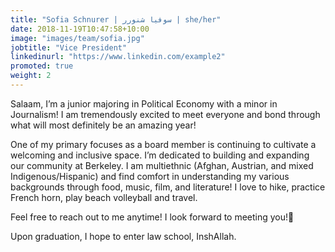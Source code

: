 ```yaml
---
title: "Sofia Schnurer | سوفیا شنورر | she/her"
date: 2018-11-19T10:47:58+10:00
image: "images/team/sofia.jpg"
jobtitle: "Vice President"
linkedinurl: "https://www.linkedin.com/example2"
promoted: true
weight: 2
---
```


Salaam, I’m a junior majoring in Political Economy with a minor in Journalism! I am tremendously excited to meet everyone and bond through what will most definitely be an amazing year!

One of my primary focuses as a board member is continuing to cultivate a welcoming and inclusive space. I’m dedicated to building and expanding our community at Berkeley. I am multiethnic (Afghan, Austrian, and mixed Indigenous/Hispanic) and find comfort in understanding my various backgrounds through food, music, film, and literature! I love to hike, practice French horn, play beach volleyball and travel.

Feel free to reach out to me anytime! I look forward to meeting you!💛

Upon graduation, I hope to enter law school, InshAllah.

